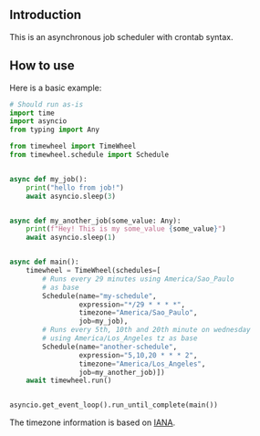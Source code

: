## Introduction

This is an asynchronous job scheduler with crontab syntax.

## How to use

Here is a basic example:

```python
# Should run as-is
import time
import asyncio
from typing import Any

from timewheel import TimeWheel
from timewheel.schedule import Schedule


async def my_job():
    print("hello from job!")
    await asyncio.sleep(3)


async def my_another_job(some_value: Any):
    print(f"Hey! This is my some_value {some_value}")
    await asyncio.sleep(1)


async def main():
    timewheel = TimeWheel(schedules=[
        # Runs every 29 minutes using America/Sao_Paulo
        # as base
        Schedule(name="my-schedule", 
                 expression="*/29 * * * *",
                 timezone="America/Sao_Paulo",
                 job=my_job),
        # Runs every 5th, 10th and 20th minute on wednesday
        # using America/Los_Angeles tz as base
        Schedule(name="another-schedule", 
                 expression="5,10,20 * * * 2", 
                 timezone="America/Los_Angeles",
                 job=my_another_job)])
    await timewheel.run()


asyncio.get_event_loop().run_until_complete(main())
```

The timezone information is based on [IANA](https://en.wikipedia.org/wiki/List_of_tz_database_time_zones).